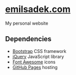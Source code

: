 # [emilsadek.com](https://emilsadek.com/)

My personal website

## Dependencies
- [Bootstrap](https://getbootstrap.com/) CSS framework
- [jQuery](https://jquery.com/) JavaScript library
- [Font Awesome](https://fontawesome.com/) icons
- [GitHub Pages](https://pages.github.com/) hosting